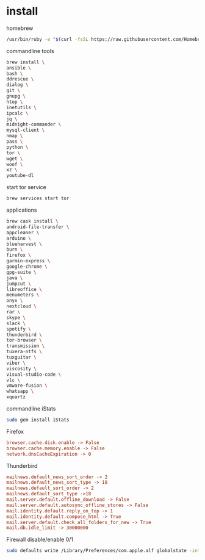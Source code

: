 # install

homebrew

```sh
/usr/bin/ruby -e "$(curl -fsSL https://raw.githubusercontent.com/Homebrew/install/master/install)"
```

commandline tools

```sh
brew install \
ansible \
bash \
ddrescue \
dialog \
git \
gnupg \
htop \
inetutils \
ipcalc \
jq \
midnight-commander \
mysql-client \
nmap \
pass \
python \
tor \
wget \
woof \
xz \
youtube-dl
```

start tor service

```sh
brew services start tor
```

applications

```sh
brew cask install \
android-file-transfer \
appcleaner \
arduino \
blueharvest \
burn \
firefox \
garmin-express \
google-chrome \
gpg-suite \
java \
jumpcut \
libreoffice \
menumeters \
onyx \
nextcloud \
rar \
skype \
slack \
spotify \
thunderbird \
tor-browser \
transmission \
tuxera-ntfs \
tuxguitar \
viber \
viscosity \
visual-studio-code \
vlc \
vmware-fusion \
whatsapp \
xquartz
```

commandline iStats

```sh
sudo gem install iStats
```

Firefox

```ini
browser.cache.disk.enable -> False
browser.cache.memory.enable -> False
network.dnsCacheExpiration -> 0
```

Thunderbird

```ini
mailnews.default_news_sort_order -> 2
mailnews.default_news_sort_type -> 18
mailnews.default_sort_order -> 2
mailnews.default_sort_type ->18
mail.server.default.offline_download -> False
mail.server.default.autosync_offline_stores -> False
mail.identity.default.reply_on_top -> 1
mail.identity.default.compose_html -> True
mail.server.default.check_all_folders_for_new -> True
mail.db.idle_limit -> 30000000
```

Firewall disable/enable 0/1

```sh
sudo defaults write /Library/Preferences/com.apple.alf globalstate -int 0
```
